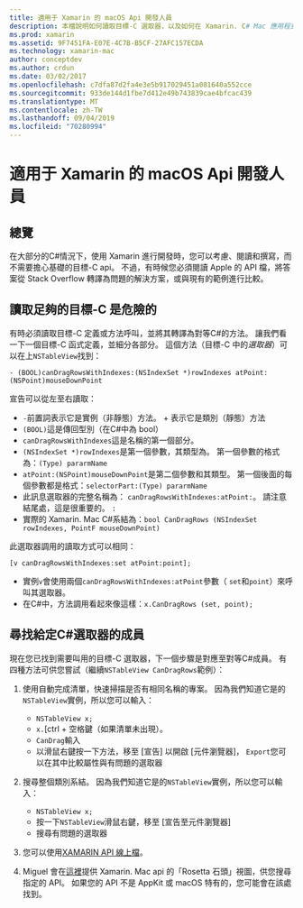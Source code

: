 ```yaml
---
title: 適用于 Xamarin 的 macOS Api 開發人員
description: 本檔說明如何讀取目標-C 選取器，以及如何在 Xamarin. C# Mac 應用程式中尋找其對應的方法。
ms.prod: xamarin
ms.assetid: 9F7451FA-E07E-4C7B-B5CF-27AFC157ECDA
ms.technology: xamarin-mac
author: conceptdev
ms.author: crdun
ms.date: 03/02/2017
ms.openlocfilehash: c7dfa87d2fa4e3e5b917029451a081640a552cce
ms.sourcegitcommit: 933de144d1fbe7d412e49b743839cae4bfcac439
ms.translationtype: MT
ms.contentlocale: zh-TW
ms.lasthandoff: 09/04/2019
ms.locfileid: "70280994"
---
```

# <a name="macos-apis-for-xamarinmac-developers"></a>適用于 Xamarin 的 macOS Api 開發人員

## <a name="overview"></a>總覽

在大部分的C#情況下，使用 Xamarin 進行開發時，您可以考慮、閱讀和撰寫，而不需要擔心基礎的目標-C api。 不過，有時候您必須閱讀 Apple 的 API 檔，將答案從 Stack Overflow 轉譯為問題的解決方案，或與現有的範例進行比較。

## <a name="reading-enough-objective-c-to-be-dangerous"></a>讀取足夠的目標-C 是危險的

有時必須讀取目標-C 定義或方法呼叫，並將其轉譯為對等C#的方法。 讓我們看一下一個目標-C 函式定義，並細分各部分。 這個方法（目標-C 中的*選取器*）可以在上`NSTableView`找到：

```objc
- (BOOL)canDragRowsWithIndexes:(NSIndexSet *)rowIndexes atPoint:(NSPoint)mouseDownPoint
```

宣告可以從左至右讀取：

- `-`前置詞表示它是實例（非靜態）方法。 + 表示它是類別（靜態）方法
- `(BOOL)`這是傳回型別（在C#中為 bool）
- `canDragRowsWithIndexes`這是名稱的第一個部分。
- `(NSIndexSet *)rowIndexes`是第一個參數，其類型為。 第一個參數的格式為：`(Type) pararmName`
- `atPoint:(NSPoint)mouseDownPoint`是第二個參數和其類型。 第一個後面的每個參數都是格式：`selectorPart:(Type) pararmName`
- 此訊息選取器的完整名稱為： `canDragRowsWithIndexes:atPoint:`。 請注意結尾處，這是很重要的。 `:`
- 實際的 Xamarin. Mac C#系結為：`bool CanDragRows (NSIndexSet rowIndexes, PointF mouseDownPoint)`

此選取器調用的讀取方式可以相同：

```objc
[v canDragRowsWithIndexes:set atPoint:point];
```

- 實例`v`會使用兩個`canDragRowsWithIndexes:atPoint`參數（ `set`和`point`）來呼叫其選取器。
- 在C#中，方法調用看起來像這樣：`x.CanDragRows (set, point);`

<a name="finding_selector" />

## <a name="finding-the-c-member-for-a-given-selector"></a>尋找給定C#選取器的成員

現在您已找到需要叫用的目標-C 選取器，下一個步驟是對應至對等C#成員。 有四種方法可供您嘗試（繼續`NSTableView CanDragRows`範例）：

1. 使用自動完成清單，快速掃描是否有相同名稱的專案。 因為我們知道它是的`NSTableView`實例，所以您可以輸入：

    - `NSTableView x;`
    - `x.`[ctrl + 空格鍵（如果清單未出現）。
    - `CanDrag`輸入
    - 以滑鼠右鍵按一下方法，移至 [宣告] 以開啟 [元件瀏覽器]， `Export`您可以在其中比較屬性與有問題的選取器

2. 搜尋整個類別系結。 因為我們知道它是的`NSTableView`實例，所以您可以輸入：

    - `NSTableView x;`
    - 按一下`NSTableView`滑鼠右鍵，移至 [宣告至元件瀏覽器]
    - 搜尋有問題的選取器

3. 您可以使用[XAMARIN API 線上檔](https://docs.microsoft.com/dotnet/api/?view=xamarinmac-3.0)。

4. Miguel 會在[這裡](https://tirania.org/tmp/rosetta.html)提供 Xamarin. Mac api 的「Rosetta 石頭」視圖，供您搜尋指定的 API。 如果您的 API 不是 AppKit 或 macOS 特有的，您可能會在該處找到。

<!--
Note: In some cases, the assembly browser can hit a bug where it will open but not jump to the right definition. Keep that tab open, switch back to your source code and try again.
Note: The assembly browser tricks currently only works with Xamarin.Mac Classic. This will be fixed in a future version.
-->
